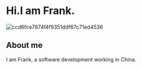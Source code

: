 # Hi.I am Frank.
![ccd6fce7874f4f9351ddf67c71ed4536](https://user-images.githubusercontent.com/11926205/161621634-5a7d69e7-49f6-4c2a-8913-9b1aa0ca1624.jpg)

## About me

I am Frank, a software development working in China.






